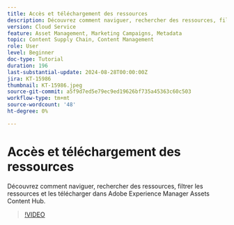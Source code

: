 ```yaml
---
title: Accès et téléchargement des ressources
description: Découvrez comment naviguer, rechercher des ressources, filtrer les ressources et les télécharger dans Adobe Experience Manager Assets Content Hub.
version: Cloud Service
feature: Asset Management, Marketing Campaigns, Metadata
topic: Content Supply Chain, Content Management
role: User
level: Beginner
doc-type: Tutorial
duration: 196
last-substantial-update: 2024-08-28T00:00:00Z
jira: KT-15986
thumbnail: KT-15986.jpeg
source-git-commit: a5f9d7ed5e79ec9ed19626bf735a45363c60c503
workflow-type: tm+mt
source-wordcount: '48'
ht-degree: 0%

---
```



# Accès et téléchargement des ressources

Découvrez comment naviguer, rechercher des ressources, filtrer les ressources et les télécharger dans Adobe Experience Manager Assets Content Hub.

>[!VIDEO](https://video.tv.adobe.com/v/3433135/?learn=on)
